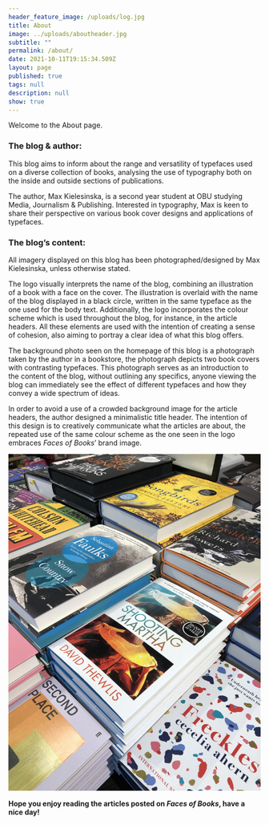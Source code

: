 ```yaml
---
header_feature_image: /uploads/log.jpg
title: About
image: ../uploads/aboutheader.jpg
subtitle: ""
permalink: /about/
date: 2021-10-11T19:15:34.509Z
layout: page
published: true
tags: null
description: null
show: true
---
```

Welcome to the About page.

### The blog & author:

This blog aims to inform about the range and versatility of typefaces used on a diverse collection of books, analysing the use of typography both on the inside and outside sections of publications.

The author, Max Kielesinska, is a second year student at OBU studying Media, Journalism & Publishing. Interested in typography, Max is keen to share their perspective on various book cover designs and applications of typefaces.

### The blog’s content:

All imagery displayed on this blog has been photographed/designed by Max Kielesinska, unless otherwise stated.

The logo visually interprets the name of the blog, combining an illustration of a book with a face on the cover. The illustration is overlaid with the name of the blog displayed in a black circle, written in the same typeface as the one used for the body text. Additionally, the logo incorporates the colour scheme which is used throughout the blog, for instance, in the article headers. All these elements are used with the intention of creating a sense of cohesion, also aiming to portray a clear idea of what this blog offers.

The background photo seen on the homepage of this blog is a photograph taken by the author in a bookstore, the photograph depicts two book covers with contrasting typefaces. This photograph serves as an introduction to the content of the blog, without outlining any specifics, anyone viewing the blog can immediately see the effect of different typefaces and how they convey a wide spectrum of ideas.

In order to avoid a use of a crowded background image for the article headers, the author designed a minimalistic title header. The intention of this design is to creatively communicate what the articles are about, the repeated use of the same colour scheme as the one seen in the logo embraces *Faces of Books*’ brand image.

![Stack of books](../uploads/bf5f8cad-abec-4dd3-b56d-660c6db24106.jpeg "Stack of books")

**Hope you enjoy reading the articles posted on *Faces of Books*, have a nice day!**